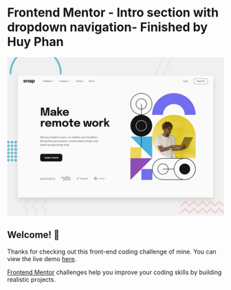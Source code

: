# Frontend Mentor - Intro section with dropdown navigation- Finished by Huy Phan

![Design preview for the Intro section with dropdown navigation coding challenge](./public/desktop-preview.jpg)

## Welcome! 👋

Thanks for checking out this front-end coding challenge of mine. You can view the live demo [here](https://huyphan-intro-section-dropdown-nav.netlify.app/).

[Frontend Mentor](https://www.frontendmentor.io) challenges help you improve your coding skills by building realistic projects.


